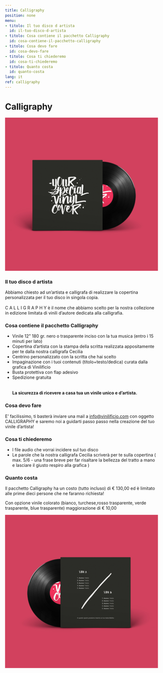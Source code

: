 ```yaml
---
title: Calligraphy
position: none
menu:
- titolo: Il tuo disco d artista
  id: il-tuo-disco-d-artista
- titolo: Cosa contiene il pacchetto Calligraphy
  id: cosa-contiene-il-pacchetto-calligraphy
- titolo: Cosa devo fare
  id: cosa-devo-fare
- titolo: Cosa ti chiederemo
  id: cosa-ti-chiederemo
- titolo: Quanto costa
  id: quanto-costa
lang: it
ref: calligraphy
---
```


# Calligraphy
![calligraphy](/img/CAROSELLO_1.jpg)


### Il tuo disco d artista

Abbiamo chiesto ad un’artista e calligrafa di realizzare la copertina personalizzata per il tuo disco in singola copia.
<br><br>
C A L L I G R A P H Y è il nome che abbiamo scelto per la nostra collezione in edizione limitata di vinili d’autore dedicata alla calligrafia.


### Cosa contiene il pacchetto Calligraphy

* Vinile 12” 180 gr. nero o trasparente inciso con la tua musica (entro i 15 minuti per lato)
* Copertina d’artista con la stampa della scritta realizzata appositamente per te dalla nostra calligrafa Cecilia
* Centrino personalizzato con la scritta che hai scelto
* Impaginazione con i tuoi contenuti (titolo+testo/dedica) curata dalla grafica di Vinilificio
* Busta protettiva con flap adesivo
* Spedizione gratuita
<br><br>  
<b>La sicurezza di ricevere a casa tua un vinile unico e d’artista.</b>

### Cosa devo fare

E’ facilissimo, ti basterà inviare una mail a <a href="mailto:info@vinilificio.com"> info@vinilificio.com</a> con oggetto CALLIGRAPHY e saremo noi a guidarti passo passo nella creazione del tuo vinile d’artista!


### Cosa ti chiederemo

* I file audio che vorrai incidere sul tuo disco
* Le parole che la nostra calligrafa Cecilia scriverà per te sulla copertina ( max. 5/6 - una frase breve per far risaltare la bellezza del tratto a mano e lasciare il giusto respiro alla grafica )

### Quanto costa

Il pacchetto Calligraphy ha un costo (tutto incluso) di € 130,00 ed è limitato alle prime dieci persone che ne faranno richiesta! 


Con opzione vinile colorato (bianco, turchese,rosso trasparente, verde trasparente, blue trasparente) maggiorazione di € 10,00

![calligraphy](/img/CAROSELLO_4.jpg)
